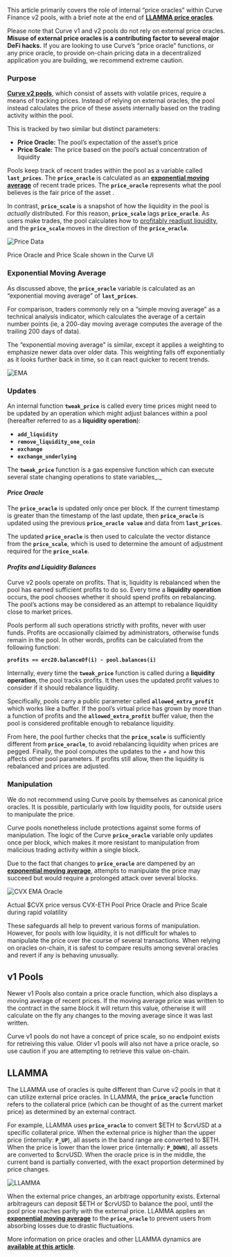 This article primarily covers the role of internal “price oracles” within Curve Finance v2 pools, with a brief note at the end of [**LLAMMA price oracles**](../factory-pools/understanding-oracles.md#llamma).

Please note that Curve v1 and v2 pools do not rely on external price oracles. **Misuse of external price oracles is a contributing factor to several major DeFi hacks.** If you are looking to use Curve’s “price oracle” functions, or any price oracle, to provide on-chain pricing data in a decentralized application you are building, we recommend extreme caution.

###  **Purpose**

​[**Curve v2 pools**](../base-features/understanding-crypto-pools.md), which consist of assets with volatile prices, require a means of tracking prices. Instead of relying on external oracles, the pool instead calculates the price of these assets internally based on the trading activity within the pool.

This is tracked by two similar but distinct parameters:

*   **Price Oracle:** The pool’s expectation of the asset’s price
*   **Price Scale:** The price based on the pool’s actual concentration of liquidity
    
Pools keep track of recent trades within the pool as a variable called **`last_prices`**. The **`price_oracle`** is calculated as an [**exponential moving average**](../factory-pools/understanding-oracles.md#exponential-moving-average) of recent trade prices. The **`price_oracle`** represents what the pool believes is the fair price of the asset .

In contrast, **`price_scale`** is a snapshot of how the liquidity in the pool is _actually_ distributed. For this reason, **`price_scale`** lags **`price_oracle`**. As users make trades, the pool calculates how to [profitably readjust liquidity](../factory-pools/understanding-oracles.md#profits-and-liquidity-balances), and the **`price_scale`** moves in the direction of the **`price_oracle`**.

![Price Data](../images/ui/price-data.webp)

Price Oracle and Price Scale shown in the Curve UI

### **Exponential Moving Average**

As discussed above, the **`price_oracle`** variable is calculated as an “exponential moving average” of **`last_prices`**.

For comparison, traders commonly rely on a “simple moving average” as a technical analysis indicator, which calculates the average of a certain number points (ie, a 200-day moving average computes the average of the trailing 200 days of data).

The “exponential moving average" is similar, except it applies a weighting to emphasize newer data over older data. This weighting falls off exponentially as it looks further back in time, so it can react quicker to recent trends.

![EMA](../images/ui/ema.webp)

### **Updates**

An internal function **`tweak_price`** is called every time prices might need to be updated by an operation which might adjust balances within a pool (hereafter referred to as a **liquidity operation**):

*   **`add_liquidity`**
*   **`remove_liquidity_one_coin`**
*   **`exchange`**
*   **`exchange_underlying`**
    
The **`tweak_price`** function is a gas expensive function which can execute several state changing operations to state variables_._

#### *Price Oracle*

The **`price_oracle`** is updated only once per block. If the current timestamp is greater than the timestamp of the last update, then **`price_oracle`** is updated using the previous **`price_oracle value`** and data from **`last_prices`**.

The updated **`price_oracle`** is then used to calculate the vector distance from the **`price_scale`**, which is used to determine the amount of adjustment required for the **`price_scale`**.

#### *Profits and Liquidity Balances*

Curve v2 pools operate on profits. That is, liquidity is rebalanced when the pool has earned sufficient profits to do so. Every time a **liquidity operation** occurs, the pool chooses whether it should spend profits on rebalancing. The pool’s actions may be considered as an attempt to rebalance liquidity close to market prices.

Pools perform all such operations strictly with profits, never with user funds. Profits are occasionally claimed by administrators, otherwise funds remain in the pool. In other words, profits can be calculated from the following function:

**`profits == erc20.balanceOf(i) - pool.balances(i)`**

Internally, every time the **`tweak_price`** function is called during a **liquidity operation**, the pool tracks profits. It then uses the updated profit values to consider if it should rebalance liquidity.

Specifically, pools carry a public parameter called **`allowed_extra_profit`** which works like a buffer. If the pool’s virtual price has grown by more than a function of profits and the **`allowed_extra_profit`** buffer value, then the pool is considered profitable enough to rebalance liquidity.

From here, the pool further checks that the **`price_scale`** is sufficiently different from **`price_oracle`**, to avoid rebalancing liquidity when prices are pegged. Finally, the pool computes the updates to the *+* and how this affects other pool parameters. If profits still allow, then the liquidity is rebalanced and prices are adjusted.

### **Manipulation**

We do not recommend using Curve pools by themselves as canonical price oracles. It is possible, particularly with low liquidity pools, for outside users to manipulate the price.

Curve pools nonetheless include protections against some forms of manipulation. The logic of the Curve **`price_oracle`** variable only updates once per block, which makes it more resistant to manipulation from malicious trading activity within a single block.

Due to the fact that changes to **`price_oracle`** are dampened by an [**exponential moving average**](../factory-pools/understanding-oracles.md#exponential-moving-average), attempts to manipulate the price may succeed but would require a prolonged attack over several blocks.

![CVX EMA Oracle](../images/ui/cvx-oracle.png)

Actual $CVX price versus CVX-ETH Pool Price Oracle and Price Scale during rapid volatility

These safeguards all help to prevent various forms of manipulation. However, for pools with low liquidity, it is not difficult for whales to manipulate the price over the course of several transactions. When relying on oracles on-chain, it is safest to compare results among several oracles and revert if any is behaving unusually.

## **v1 Pools**

Newer v1 Pools also contain a price oracle function, which also displays a moving average of recent prices. If the moving average price was written to the contract in the same block it will return this value, otherwise it will calculate on the fly any changes to the moving average since it was last written.

Curve v1 pools do not have a concept of price scale, so no endpoint exists for retreiving this value. Older v1 pools will also not have a price oracle, so use caution if you are attempting to retrieve this value on-chain.

## **LLAMMA**

The LLAMMA use of oracles is quite different than Curve v2 pools in that it can utilize external price oracles. In LLAMMA, the **`price_oracle`** function refers to the collateral price (which can be thought of as the current market price) as determined by an external contract.

For example, LLAMMA uses **`price_oracle`** to convert $ETH to $crvUSD at a specific collateral price. When the external price is higher than the upper price (internally: **`P_UP`**), all assets in the band range are converted to $ETH. When the price is lower than the lower price (internally: **`P_DOWN`**), all assets are converted to $crvUSD. When the oracle price is in the middle, the current band is partially converted, with the exact proportion determined by price changes.

![LLAMMA](../images/ui/llamma.png)

When the external price changes, an arbitrage opportunity exists. External arbitrageurs can deposit $ETH or $crvUSD to balance the pool, until the pool price reaches parity with the external price. LLAMMA applies an [**exponential moving average**](../factory-pools/understanding-oracles.md#exponential-moving-average) to the **`price_oracle`** to prevent users from absorbing losses due to drastic fluctuations.

More information on price oracles and other LLAMMA dynamics are [**available at this article**](https://mirror.xyz/0x07b05D3A1ed958944033060d058b8F0771ad1A6e/H0m3nyq65anotTWhTdWDIWEfMPOofNPy-0qyARYXNF4).
